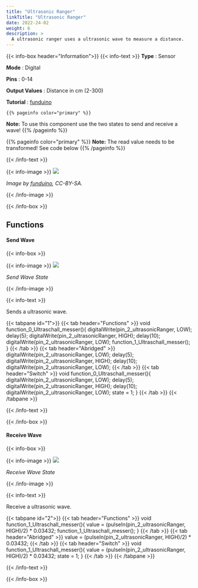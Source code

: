 ```yaml
---
title: "Ultrasonic Ranger"
linkTitle: "Ultrasonic Ranger"
date: 2022-24-02
weight: 6
description: >
  A ultrasonic ranger uses a ultrasonic wave to measure a distance.
---
```


{{< info-box header="Information">}}
{{< info-text >}}
  **Type** : Sensor

  **Mode** : Digital

  **Pins** : 0-14

  **Output Values** : Distance in cm (2-300)

  **Tutorial** : [funduino](https://funduino.de/nr-11-entfernungen-messen) 

    {{% pageinfo color="primary" %}}
**Note:** To use this component use the two states to send and receive a wave!
{{% /pageinfo %}}

  {{% pageinfo color="primary" %}}
**Note:** The read value needs to be transformed! See code below
{{% /pageinfo %}}

  {{< /info-text >}}

  {{< info-image >}}
   ![](https://funduinoshop.com/media/image/5d/e9/53/ultraschallsensor_hc-sr04_arduino_kompatibel_frontansicht.jpg)
   
   _Image by [funduino](https://funduinoshop.com/media/image/5d/e9/53/ultraschallsensor_hc-sr04_arduino_kompatibel_frontansicht.jpg), CC-BY-SA._

  {{< /info-image >}}

{{< /info-box >}}


## Functions

#### Send Wave

{{< info-box >}}

  {{< info-image >}}
   ![](/docs/components/ultrasonicranger-sender.png)
   
   _Send Wave State_

  {{< /info-image >}}

{{< info-text >}}

Sends a ultrasonic wave.
  
  {{< tabpane id="1">}}
  {{< tab header="Functions" >}}
void function_0_Ultraschall_messer(){
digitalWrite(pin_2_ultrasonicRanger, LOW);
delay(5);
digitalWrite(pin_2_ultrasonicRanger, HIGH);
delay(10);
digitalWrite(pin_2_ultrasonicRanger, LOW);
function_1_Ultraschall_messer();
}
  {{< /tab >}}
  {{< tab header="Abridged" >}}
digitalWrite(pin_2_ultrasonicRanger, LOW);
delay(5);
digitalWrite(pin_2_ultrasonicRanger, HIGH);
delay(10);
digitalWrite(pin_2_ultrasonicRanger, LOW);
  {{< /tab >}}
  {{< tab header="Switch" >}}
void function_0_Ultraschall_messer(){
digitalWrite(pin_2_ultrasonicRanger, LOW);
delay(5);
digitalWrite(pin_2_ultrasonicRanger, HIGH);
delay(10);
digitalWrite(pin_2_ultrasonicRanger, LOW);
state = 1;
}
  {{< /tab >}}
{{< /tabpane >}}

  {{< /info-text >}}

{{< /info-box >}}

#### Receive Wave

{{< info-box >}}

  {{< info-image >}}
   ![](/docs/components/ultrasonicranger-receiver.png)
   
   _Receive Wave State_

  {{< /info-image >}}

{{< info-text >}}

Receive a ultrasonic wave.
  
  {{< tabpane id="2">}}
  {{< tab header="Functions" >}}
void function_1_Ultraschall_messer(){
value = (pulseIn(pin_2_ultrasonicRanger, HIGH)/2) * 0.03432;
function_1_Ultraschall_messer();
}
  {{< /tab >}}
  {{< tab header="Abridged" >}}
value = (pulseIn(pin_2_ultrasonicRanger, HIGH)/2) * 0.03432;
  {{< /tab >}}
  {{< tab header="Switch" >}}
void function_1_Ultraschall_messer(){
value = (pulseIn(pin_2_ultrasonicRanger, HIGH)/2) * 0.03432;
state = 1; 
}
  {{< /tab >}}
{{< /tabpane >}}

  {{< /info-text >}}

{{< /info-box >}}